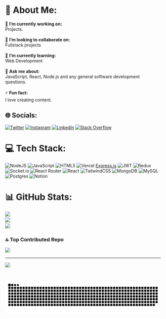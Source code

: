 # 💫 About Me:
🔭 **I’m currently working on:**  <br>Projects.<br><br>👯 **I’m looking to collaborate on:**  <br>Fullstack projects<br><br>🌱 **I’m currently learning:**  <br>Web Development<br><br>💬 **Ask me about:**  <br>JavaScript, React, Node.js and any general software development questions.<br><br>⚡ **Fun fact:**  <br>I love creating content.


## 🌐 Socials:
[![Twitter](https://img.shields.io/badge/Twitter-%231DA1F2.svg?logo=Twitter&logoColor=white)]() [![Instagram](https://img.shields.io/badge/Instagram-%23E4405F.svg?logo=Instagram&logoColor=white)]() [![LinkedIn](https://img.shields.io/badge/LinkedIn-%230077B5.svg?logo=linkedin&logoColor=white)](t) [![Stack Overflow](https://img.shields.io/badge/-Stackoverflow-FE7A16?logo=stack-overflow&logoColor=white)]() 

# 💻 Tech Stack:
![NodeJS](https://img.shields.io/badge/node.js-6DA55F?style=for-the-badge&logo=node.js&logoColor=white)  ![JavaScript](https://img.shields.io/badge/javascript-%23323330.svg?style=for-the-badge&logo=javascript&logoColor=%23F7DF1E) ![HTML5](https://img.shields.io/badge/html5-%23E34F26.svg?style=for-the-badge&logo=html5&logoColor=white)  ![Vercel](https://img.shields.io/badge/vercel-%23000000.svg?style=for-the-badge&logo=vercel&logoColor=white) [Express.js](https://img.shields.io/badge/express.js-%23404d59.svg?style=for-the-badge&logo=express&logoColor=%2361DAFB)  ![JWT](https://img.shields.io/badge/JWT-black?style=for-the-badge&logo=JSON%20web%20tokens) ![Redux](https://img.shields.io/badge/redux-%23593d88.svg?style=for-the-badge&logo=redux&logoColor=white) ![Socket.io](https://img.shields.io/badge/Socket.io-black?style=for-the-badge&logo=socket.io&badgeColor=010101) ![React Router](https://img.shields.io/badge/React_Router-CA4245?style=for-the-badge&logo=react-router&logoColor=white) ![React](https://img.shields.io/badge/react-%2320232a.svg?style=for-the-badge&logo=react&logoColor=%2361DAFB) ![TailwindCSS](https://img.shields.io/badge/tailwindcss-%2338B2AC.svg?style=for-the-badge&logo=tailwind-css&logoColor=white) ![MongoDB](https://img.shields.io/badge/MongoDB-%234ea94b.svg?style=for-the-badge&logo=mongodb&logoColor=white) ![MySQL](https://img.shields.io/badge/mysql-%2300f.svg?style=for-the-badge&logo=mysql&logoColor=white) ![Postgres](https://img.shields.io/badge/postgres-%23316192.svg?style=for-the-badge&logo=postgresql&logoColor=white)  ![Notion](https://img.shields.io/badge/Notion-%23000000.svg?style=for-the-badge&logo=notion&logoColor=white)
# 📊 GitHub Stats:
![](https://github-readme-stats.vercel.app/api?username=Paras0072&theme=dark&hide_border=false&include_all_commits=false&count_private=false)<br/>
![](https://github-readme-streak-stats.herokuapp.com/?user=Paras0072&theme=dark&hide_border=false)<br/>
![](https://github-readme-stats.vercel.app/api/top-langs/?username=Paras0072&theme=dark&hide_border=false&include_all_commits=false&count_private=false&layout=compact)

### 🔝 Top Contributed Repo
![](https://github-contributor-stats.vercel.app/api?username=Paras0072&limit=5&theme=tokyonight&combine_all_yearly_contributions=true)

---
[![](https://visitcount.itsvg.in/api?id=Paras0072&icon=0&color=0)](https://visitcount.itsvg.in)

<!-- Proudly created with GPRM ( https://gprm.itsvg.in ) -->

###

<br clear="both"> 

<img src="https://github.com/Paras0072/Paras0072/blob/output/snake.svg" alt="Snake animation" />

###
